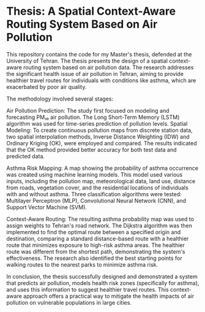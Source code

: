 # Thesis: A Spatial Context-Aware Routing System Based on Air Pollution
This repository contains the code for my Master's thesis, defended at the University of Tehran. The thesis presents the design of a spatial context-aware routing system based on air pollution data. The research addresses the significant health issue of air pollution in Tehran, aiming to provide healthier travel routes for individuals with conditions like asthma, which are exacerbated by poor air quality.

The methodology involved several stages:

Air Pollution Prediction: The study first focused on modeling and forecasting PM₁₀ air pollution. The Long Short-Term Memory (LSTM) algorithm was used for time-series prediction of pollution levels.
Spatial Modeling: To create continuous pollution maps from discrete station data, two spatial interpolation methods, Inverse Distance Weighting (IDW) and Ordinary Kriging (OK), were employed and compared. The results indicated that the OK method provided better accuracy for both test data and predicted data.

Asthma Risk Mapping: A map showing the probability of asthma occurrence was created using machine learning models. This model used various inputs, including the pollution map, meteorological data, land use, distance from roads, vegetation cover, and the residential locations of individuals with and without asthma. Three classification algorithms were tested: Multilayer Perceptron (MLP), Convolutional Neural Network (CNN), and Support Vector Machine (SVM).

Context-Aware Routing: The resulting asthma probability map was used to assign weights to Tehran's road network. The Dijkstra algorithm was then implemented to find the optimal route between a specified origin and destination, comparing a standard distance-based route with a healthier route that minimizes exposure to high-risk asthma areas. The healthier route was different from the shortest path, demonstrating the system's effectiveness. The research also identified the best starting points for walking routes to the nearest parks to minimize asthma risk.

In conclusion, the thesis successfully designed and demonstrated a system that predicts air pollution, models health risk zones (specifically for asthma), and uses this information to suggest healthier travel routes. This context-aware approach offers a practical way to mitigate the health impacts of air pollution on vulnerable populations in large cities.
